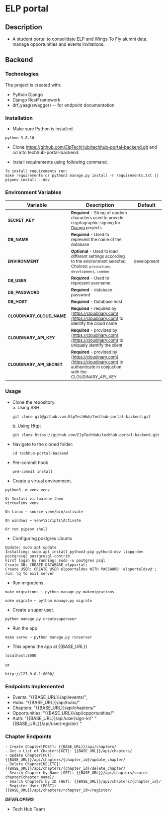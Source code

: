 # ELP portal

## Description

-   A student portal to consolidate ELP and Wings To Fly alumni data, manage opportunities and events invitations.

## Backend

### Technologies

The project is created with:

-   Python Django
-   Django RestFramework
-   drf_yasg(swagger) -- for endpoint documentation

### Installation

-   Make sure Python is installed.

```text
python 3.8.10
```

-   Clone https://github.com/ElpTechHub/techhub-portal-backend.git and cd into techhub-portal-backend.

-   Install requirements using following command.

```text
To install requirements run:
make requirements or python3 manage.py install -r requirements.txt || pipenv install --dev
```

### Environment Variables

| Variable                             | Description                                                                                                                                                                                    | Default                |
| ------------------------------------ | ---------------------------------------------------------------------------------------------------------------------------------------------------------------------------------------------- | ---------------------- |
| <sup>**SECRET_KEY**</sup>            | <sup>**Required** - String of random characters used to provide cryptographic signing for [Django](https://docs.djangoproject.com/en/2.1/ref/settings/#std:setting-SECRET_KEY) projects.</sup> | <sup></sup>            |
| <sup>**DB_NAME**</sup>               | <sup>**Required** - Used to represent the name of the database</sup>                                                                                                                           | <sup></sup>            |
| <sup>**ENVIRONMENT**</sup>           | <sup> **Optional** - Used to load different settings according to the environment selected. Choices: `production`, `development`, `common`</sup>                                               | <sup>development</sup> |
| <sup>**DB_USER**</sup>               | <sup> **Required** - Used to represent username </sup>                                                                                                                                         | <sup></sup>            |
| <sup>**DB_PASSWORD**</sup>           | <sup> **Required** - database password</sup>                                                                                                                                                   | <sup></sup>            |
| <sup>**DB_HOST**</sup>               | <sup> **Required** - Database host</sup>                                                                                                                                                       | <sup></sup>            |
| <sup>**CLOUDINARY_CLOUD_NAME**</sup> | <sup> **Required** - required by [https://cloudinary.com](https://cloudinary.com) to identify the cloud name</sup>                                                                             | <sup></sup>            |
| <sup>**CLOUDINARY_API_KEY**</sup>    | <sup> **Required** - provided by [https://cloudinary.com](https://cloudinary.com) to uniquely identify the client </sup>                                                                       | <sup></sup>            |
| <sup>**CLOUDINARY_API_SECRET**</sup> | <sup> **Required** - provided by [https://cloudinary.com](https://cloudinary.com) to authenticate in conjuction with the CLOUDINARY_API_KEY </sup>                                             | <sup></sup>            |

### Usage

-   Clone the repository:\
    a. Using SSH:

    ```text
    git clone git@github.com:ElpTechHub/techhub-portal-backend.git
    ```

    b. Using Http:

    ```tet
    git clone https://github.com/ElpTechHub/techhub-portal-backend.git
    ```

-   Navigate to the cloned folder:

    ```text
    cd techhub-portal-backend
    ```
-   Pre-commit hook

    ```text
    pre-commit install
    ```


-   Create a virtual environment.

```text
python3 -m venv venv

Or Install virtualenv then
virtualenv venv

On Linux ~ source venv/bin/activate

On windows ~ venv\Scripts\Activate

Or run pipenv shell
```

-   Configuring postgres Ubuntu

```text
Update: sudo apt update
Installing: sudo apt install python3-pip python3-dev libpq-dev postgresql postgresql-contrib
First login by running: sudo -u postgres psql
Create DB: CREATE DATABASE elpportal;
Create USER: CREATE USER elpportaldev WITH PASSWORD 'elpportaldev@';
run: \q to exit server
```

-   Run migrations.

```text
make migrations ~ python manage.py makemigrations

make migrate ~ python manage.py migrate
```

-   Create a super user.

```text
python manage.py createsuperuser
```

-   Run the app.

```text
make serve ~ python manage.py runserver
```

-   This opens the app at {{BASE_URL}}

```text
localhost:8000
```

or

```text
http://127.0.0.1:8000/

```

### Endpoints Implemented

-   Events: "{{BASE_URL}}/api/events/",
-   Hubs: "{{BASE_URL}}/api/hubs/"
-   Chapters: "{{BASE_URL}}/api/chapters/"
-   Opportunities: "{{BASE_URL}}/api/opportunities/"
-   Auth: "{{BASE_URL}}/api/user/sign-in/"
    "{{BASE_URL}}/api/user/register/ "

### Chapter Endpoints
```
- Create Chapter[POST]: {{BASE_URL}}/api/chapters/
- Get a List of Chapters[GET]: {{BASE_URL}}/api/chapters/
- Update Chapter[PUT]: {{BASE_URL}}/api/chapters/{chapter_id}/update_chapter/
- Delete Chapter[DELETE]: {{BASE_URL}}/api/chapters/{chapter_id}/delete_chapter/
- Search Chapter by Name [GET]: {{BASE_URL}}/api/chapters/search-chapter{chapter_name}/
- Search Chapters by ID [GET]: {{BASE_URL}}/api/chapters/{chapter_id}/
- Register User [POST]: {{BASE_URL}}/api/chapters/<chapter_id>/register/

```


**_DEVELOPERS_**
- Tech Hub Team